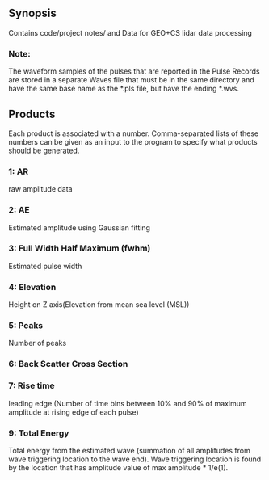## Synopsis

Contains code/project notes/ and Data for GEO+CS lidar data processing

### Note:
The waveform samples of the pulses that are reported in the Pulse Records are 
stored in a separate Waves file that must be in the same directory and have the 
same base name as the *.pls file, but have the ending *.wvs.

## Products
Each product is associated with a number. Comma-separated lists of these numbers can be given as
an input to the program to specify what products should be generated.
### 1: AR
raw amplitude data
### 2: AE
Estimated amplitude using Gaussian fitting
### 3: Full Width Half Maximum (fwhm)
Estimated pulse width
### 4: Elevation
Height on Z axis(Elevation from mean sea level (MSL))
### 5: Peaks
Number of peaks
### 6: Back Scatter Cross Section
### 7: Rise time
leading edge (Number of time bins between 10% and 90% of maximum amplitude at rising edge of each pulse)
### 9: Total Energy
Total energy from the estimated wave (summation of all amplitudes from wave triggering location to the wave end). Wave triggering location is found by the location that has amplitude value of max amplitude * 1/e(1). 
